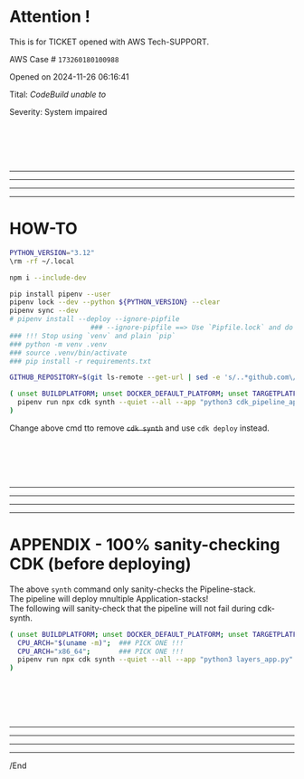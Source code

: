 # Attention !

This is for TICKET opened with AWS Tech-SUPPORT.

AWS Case # `173260180100988`

Opened on 2024-11-26 06:16:41

Tital: _CodeBuild unable to_

Severity: System impaired

<BR/><BR/><BR/><BR/>
<HR/><HR/><HR/><HR/>

# HOW-TO

```bash
PYTHON_VERSION="3.12"
\rm -rf ~/.local

npm i --include-dev

pip install pipenv --user
pipenv lock --dev --python ${PYTHON_VERSION} --clear
pipenv sync --dev
# pipenv install --deploy --ignore-pipfile
                    ### --ignore-pipfile ==> Use `Pipfile.lock` and do -NOT- use `Pipfile`.
### !!! Stop using `venv` and plain `pip`
### python -m venv .venv
### source .venv/bin/activate
### pip install -r requirements.txt

GITHUB_REPOSITORY=$(git ls-remote --get-url | sed -e 's/..*github.com\/\(.*\)/\1/');

( unset BUILDPLATFORM; unset DOCKER_DEFAULT_PLATFORM; unset TARGETPLATFORM;
  pipenv run npx cdk synth --quiet --all --app "python3 cdk_pipeline_app.py"  -c tier=${TIER} -c git_repo=${GITHUB_REPOSITORY} --profile ${AWSPROFILE} --region ${AWSREGION}
)
```

Change above cmd tto remove ~~`cdk synth`~~ and use `cdk deploy` instead.


<BR/><BR/><BR/><BR/>
<HR/><HR/><HR/><HR/>

# APPENDIX - 100% sanity-checking CDK (before deploying)

The above `synth` command only sanity-checks the Pipeline-stack.<BR/>
The pipeline will deploy mnultiple Application-stacks!<BR/>
The following will sanity-check that the pipeline will not fail during cdk-synth.

```bash
( unset BUILDPLATFORM; unset DOCKER_DEFAULT_PLATFORM; unset TARGETPLATFORM;
  CPU_ARCH="$(uname -m)";  ### PICK ONE !!!
  CPU_ARCH="x86_64";       ### PICK ONE !!!
  pipenv run npx cdk synth --quiet --all --app "python3 layers_app.py"  -c tier=${TIER} -c CPU_ARCH=${CPU_ARCH} -c git_repo=${GITHUB_REPOSITORY} -c  AWSPROFILE=${AWSPROFILE} --profile ${AWSPROFILE} --region ${AWSREGION}
)
```

<BR/><BR/><BR/><BR/>
<HR/><HR/><HR/><HR/>

/End
